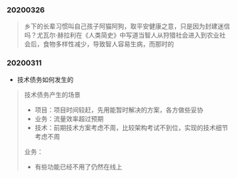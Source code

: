





### 20200326

> 乡下的长辈习惯叫自己孩子阿猫阿狗，取平安健康之意，只是因为封建迷信吗？尤瓦尔·赫拉利在《人类简史》中写道当智人从狩猎社会进入到农业社会后，食物多样性减少，导致智人容易生病，而那时的

### 20200311

- 技术债务如何发生的

> 
>
> 技术债务产生的场景
>
> - 项目：项目时间较赶，先用能暂时解决的方案，各方做些妥协
> - 业务：流量效率超过预期
> - 技术：前期技术方案考虑不周，比较架构考试不到位，实现的技术细节考虑不周
>
> 
>
> 业务：
>
> - 有些功能已经不用了仍然在线上